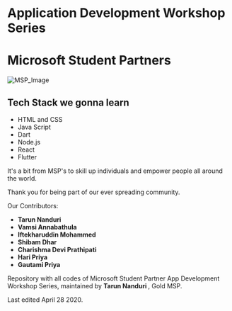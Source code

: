 <h1> Application Development Workshop Series </h1>
<h1> Microsoft Student Partners </h1>
<img src="https://yt3.ggpht.com/a-/AAuE7mCuSpYBaDrq2KHaFAqSq87dUqeZNL3CWbMBpw=s900-mo-c-c0xffffffff-rj-k-no" alt="MSP_Image">
<h2> Tech Stack we gonna learn </h2>

<ul>
  <li> HTML and CSS </li>
  <li> Java Script </li>
  <li> Dart </li>
  <li> Node.js </li>
  <li> React </li>
  <li> Flutter </li>
</ul>
<p>
It's a bit from MSP's to skill up individuals and empower people all around the world.

Thank you for being part of our ever spreading community.
</p>
Our Contributors:
<ul>
  <li> <b> Tarun Nanduri </b> </li>
  <li> <b> Vamsi Annabathula </b> </li>
  <li> <b> Iftekharuddin Mohammed </b> </li>
  <li> <b> Shibam Dhar </b> </li>
  <li> <b> Charishma Devi Prathipati </b> </li>
  <li> <b> Hari Priya </b> </li>
  <li> <b> Gautami Priya </b> </li>
</ul>

<p>
Repository with all codes of Microsoft Student Partner App Development Workshop Series, maintained by <b> Tarun Nanduri </b>, Gold MSP.

Last edited April 28 2020.
</p>
